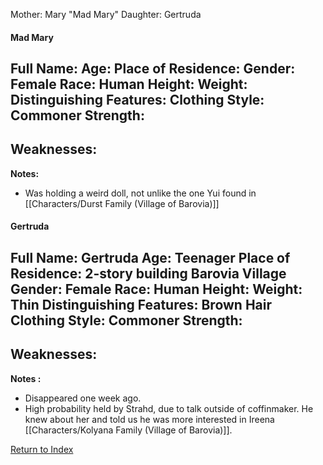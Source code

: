 Mother: Mary "Mad Mary"
Daughter: Gertruda


#### Mad Mary
Full Name:
Age:
Place of Residence:
Gender: Female
Race: Human
Height:
Weight:
Distinguishing Features:
Clothing Style: Commoner
Strength:
 - 
Weaknesses:
 - 
**Notes:**
- Was holding a weird doll, not unlike the one Yui found in [[Characters/Durst Family (Village of Barovia)]]


#### Gertruda
Full Name: Gertruda
Age: Teenager
Place of Residence: 2-story building Barovia Village
Gender: Female
Race: Human
Height: 
Weight: Thin
Distinguishing Features: Brown Hair
Clothing Style: Commoner
Strength:
 - 
Weaknesses:
 - 
**Notes :**
- Disappeared one week ago.
- High probability held by Strahd, due to talk outside of coffinmaker. He knew about her and told us he was more interested in Ireena [[Characters/Kolyana Family (Village of Barovia)]].

[Return to Index](Index)